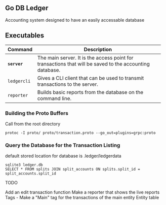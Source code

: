 ## Go DB Ledger
Accounting system designed to have an easily accessable database

## Executables

| Command         | Description                                                                                             |
|-----------------|---------------------------------------------------------------------------------------------------------|
| **`server`**    | The main server. It is the access point for transactions that will be saved to the accounting database. |
| `ledgercli`     | Gives a CLI client that can be used to transmit transactions to the server.                             |
| `reporter`      | Builds basic reports from the database on the command line.                                             |


### Building the Proto Buffers
Call from the root directory
```
protoc -I proto/ proto/transaction.proto --go_out=plugins=grpc:proto
```

### Query the Database for the Transaction Listing
default stored location for database is .ledger/ledgerdata
```
sqlite3 ledger.db
SELECT * FROM splits JOIN split_accounts ON splits.split_id = split_accounts.split_id

```

TODO

Add an edit transaction function
Make a reporter that shows the live reports
Tags - Make a "Main" tag for the transactions of the main entity
Entity table

